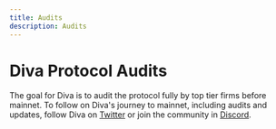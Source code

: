 ```yaml
---
title: Audits
description: Audits
---
```


# Diva Protocol Audits

The goal for Diva is to audit the protocol fully by top tier firms before mainnet. To follow on Diva's journey to mainnet, including audits and updates, follow Diva on [Twitter](https://twitter.com/divastaking) or join the community in [Discord](https://discord.gg/diva). 